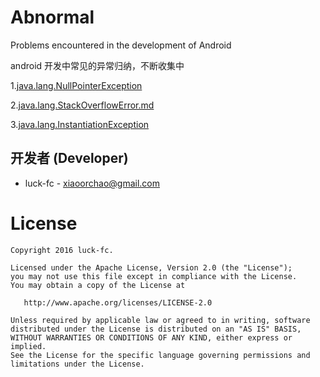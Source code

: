 # Abnormal
Problems encountered in the development of Android

android 开发中常见的异常归纳，不断收集中

1.[java.lang.NullPointerException](https://github.com/luck-fc/Abnormal/blob/master/java.lang.NullPointerException.md)

2.[java.lang.StackOverflowError.md](https://github.com/luck-fc/Abnormal/blob/master/java.lang.StackOverflowError.md)

3.[java.lang.InstantiationException](https://github.com/luck-fc/Abnormal/blob/master/java.lang.InstantiationException.md)

    
开发者 (Developer)
----------------

* luck-fc - <xiaoorchao@gmail.com>

**License**
=======

    Copyright 2016 luck-fc.

    Licensed under the Apache License, Version 2.0 (the "License");
    you may not use this file except in compliance with the License.
    You may obtain a copy of the License at

       http://www.apache.org/licenses/LICENSE-2.0

    Unless required by applicable law or agreed to in writing, software
    distributed under the License is distributed on an "AS IS" BASIS,
    WITHOUT WARRANTIES OR CONDITIONS OF ANY KIND, either express or implied.
    See the License for the specific language governing permissions and
    limitations under the License.
